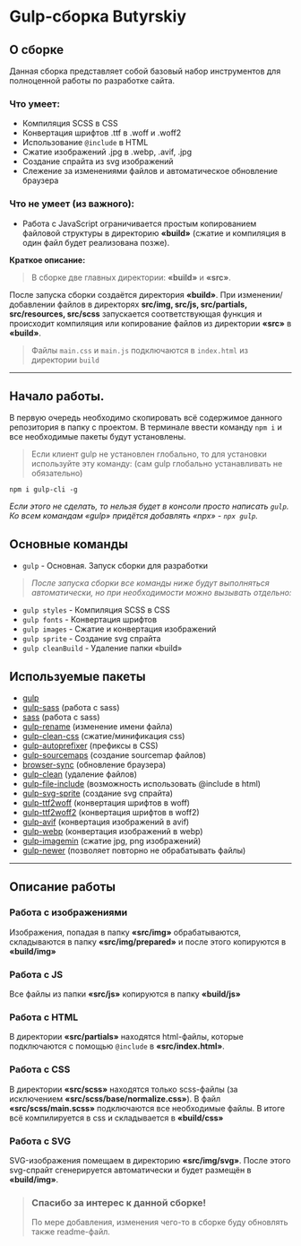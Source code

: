 # Gulp-сборка Butyrskiy

## О сборке

Данная сборка представляет собой базовый набор инструментов для полноценной работы по разработке сайта.

### Что умеет:

- Компиляция SCSS в CSS
- Конвертация шрифтов .ttf в .woff и .woff2
- Использование `@include` в HTML
- Сжатие изображений .jpg в .webp, .avif, .jpg
- Создание спрайта из svg изображений
- Слежение за изменениями файлов и автоматическое обновление браузера

### Что не умеет (из важного):

- Работа с JavaScript ограничивается простым копированием файловой структуры в директорию **«build»** (сжатие и компиляция в один файл будет реализована позже).

**Краткое описание:**

> В сборке две главных директории: **«build»** и **«src»**.

После запуска сборки создаётся директория **«build»**. При изменении/добавлении файлов в директорях **src/img, src/js, src/partials, src/resources, src/scss** запускается соответствующая функция и происходит компиляция или копирование файлов из директории **«src»** в **«build»**.

> Файлы `main.css` и `main.js` подключаются в `index.html` из директории `build`

---

## Начало работы.

В первую очередь необходимо скопировать всё содержимое данного репозитория в папку с проектом. В терминале ввести команду `npm i` и все необходимые пакеты будут установлены.

> Если клиент gulp не установлен глобально, то для установки используйте эту команду: (сам gulp глобально устанавливать не обязательно)

```
npm i gulp-cli -g
```

_Если этого не сделать, то нельзя будет в консоли просто написать `gulp`. Ко всем командам «gulp» придётся добавлять «npx» - `npx gulp`._

## Основные команды

- `gulp` - Основная. Запуск сборки для разработки

> _После запуска сборки все команды ниже будут выполняться автоматически, но при необходимости можно вызывать отдельно:_

- `gulp styles` - Компиляция SCSS в CSS
- `gulp fonts` - Конвертация шрифтов
- `gulp images` - Сжатие и конвертация изображений
- `gulp sprite` - Создание svg спрайта
- `gulp cleanBuild` - Удаление папки «build»

## Используемые пакеты

- [gulp](https://www.npmjs.com/package/gulp)
- [gulp-sass](https://www.npmjs.com/package/gulp-sass) (работа с sass)
- [sass](https://www.npmjs.com/package/sass) (работа с sass)
- [gulp-rename](https://www.npmjs.com/package/gulp-rename) (изменение имени файла)
- [gulp-clean-css](https://www.npmjs.com/package/gulp-clean-css) (сжатие/минификация css)
- [gulp-autoprefixer](https://www.npmjs.com/package/gulp-autoprefixer) (префиксы в CSS)
- [gulp-sourcemaps](https://www.npmjs.com/package/gulp-sourcemaps) (создание sourcemap файлов)
- [browser-sync](https://www.npmjs.com/package/browser-sync) (обновление браузера)
- [gulp-clean](https://www.npmjs.com/package/gulp-cleanc) (удаление файлов)
- [gulp-file-include](https://www.npmjs.com/package/gulp-file-include) (возможноcть использовать @include в html)
- [gulp-svg-sprite](https://www.npmjs.com/package/gulp-svg-sprite) (создание svg спрайта)
- [gulp-ttf2woff](https://www.npmjs.com/package/gulp-ttf2woff) (конвертация шрифтов в woff)
- [gulp-ttf2woff2](https://www.npmjs.com/package/gulp-ttf2woff2) (конвертация шрифтов в woff2)
- [gulp-avif](https://www.npmjs.com/package/gulp-avif) (конвертация изображений в avif)
- [gulp-webp](https://www.npmjs.com/package/gulp-webp) (конвертация изображений в webp)
- [gulp-imagemin](https://www.npmjs.com/package/gulp-imagemin) (сжатие jpg, png изображений)
- [gulp-newer](https://www.npmjs.com/package/gulp-newer) (позволяет повторно не обрабатывать файлы)

---

## Описание работы

### Работа с изображениями

Изображения, попадая в папку **«src/img»** обрабатываются, складываются в папку **«src/img/prepared»** и после этого копируются в **«build/img»**

### Работа с JS

Все файлы из папки **«src/js»** копируются в папку **«build/js»**

### Работа с HTML

В директории **«src/partials»** находятся html-файлы, которые подключаются с помощью `@include` в **«src/index.html»**.

### Работа с CSS

В директории **«src/scss»** находятся только scss-файлы (за исключением **«src/scss/base/normalize.css»**). В файл **«src/scss/main.scss»** подключаются все необходимые файлы. В итоге всё компилируется в css и складывается в **«build/css»**

### Работа с SVG

SVG-изображения помещаем в директорию **«src/img/svg»**. После этого svg-спрайт сгенерируется автоматически и будет размещён в **«build/img»**.

> ### Спасибо за интерес к данной сборке!
>
> По мере добавления, изменения чего-то в сборке буду обновлять также readme-файл.
